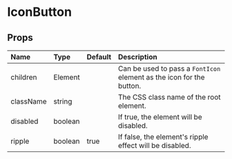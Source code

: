 IconButton
==========



Props
-----


| Name | Type | Default | Description |
|:-----|:-----|:-----|:-----|
| children | Element |  |  Can be used to pass a `FontIcon` element as the icon for the button. |
| className | string |  |  The CSS class name of the root element. |
| disabled | boolean |  |  If true, the element will be disabled. |
| ripple | boolean | true |  If false, the element's ripple effect will be disabled. |
